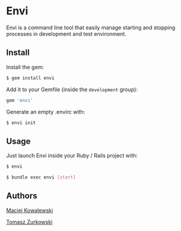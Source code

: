 Envi
=====

Envi is a command line tool that easily manage starting and stopping processes
in development and test environment.

Install
-------

Install the gem:

``` bash
$ gem install envi
```

Add it to your Gemfile (inside the `development` group):

``` ruby
gem 'envi'
```

Generate an empty .envirc with:

``` bash
$ envi init
```

Usage
-----

Just launch Envi inside your Ruby / Rails project with:

``` bash
$ envi
```

``` bash
$ bundle exec envi [start]
```

Authors
-------

[Maciej Kowalewski](https://github.com/maciejk)

[Tomasz Zurkowski](https://github.com/doriath)
